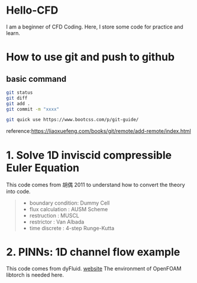 # Hello-CFD
I am a beginner of CFD Coding. Here, I store some code for practice and learn. 

# How to use git and push to github
basic command
---
```bash
git status 
git diff
git add .
git commit -m "xxxx"

git quick use https://www.bootcss.com/p/git-guide/
```
reference:https://liaoxuefeng.com/books/git/remote/add-remote/index.html

# 1. Solve 1D inviscid compressible Euler Equation
This code comes from 胡偶 2011 to understand how to convert the theory into code. 
> * boundary condition: Dummy Cell
> * flux calculation  : AUSM Scheme
> * restruction       : MUSCL 
> * restrictor        :	Van Albada
> * time discrete     :	4-step Runge-Kutta

# 2. PINNs: 1D channel flow example
This code comes from dyFluid. [website](http://dyfluid.com/pinn.html)
The environment of OpenFOAM libtorch is needed here.
